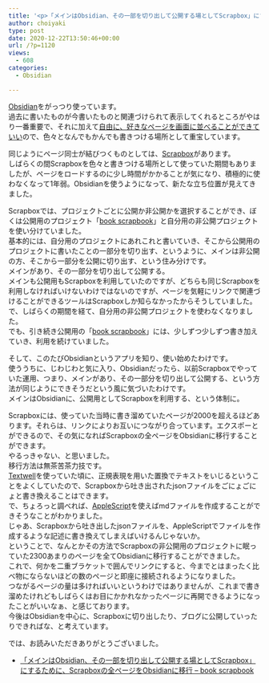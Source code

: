```yaml
---
title: '<p>「メインはObsidian、その一部を切り出して公開する場としてScrapbox」にするために、Scrapboxの全ページをObsidianに移行<br />'
author: choiyaki
type: post
date: 2020-12-22T13:50:46+00:00
url: /?p=1120
views:
  - 608
categories:
  - Obsidian

---
```

[Obsidian][1]をがっつり使っています。  
過去に書いたものが今書いたものと関連づけられて表示してくれるところがやはり一番重要で、それに加えて[自由に、好きなページを画面に並べることができていい][2]ので、色々となんでもかんでも書きつける場所として重宝しています。

同じようにページ同士が結びつくものとしては、[Scrapbox][3]があります。  
しばらくの間Scrapboxを色々と書きつける場所として使っていた期間もありましたが、ページをロードするのに少し時間がかかることが気になり、積極的に使わなくなって1年弱。Obsidianを使うようになって、新たな立ち位置が見えてきました。

Scrapboxでは、プロジェクトごとに公開か非公開かを選択することができ、ぼくは公開用のプロジェクト「[book scrapbook][4]」と自分用の非公開プロジェクトを使い分けていました。  
基本的には、自分用のプロジェクトにあれこれと書いていき、そこから公開用のプロジェクトに書いたことの一部分を切り出す、というように、メインは非公開の方、そこから一部分を公開に切り出す、という住み分けです。  
メインがあり、その一部分を切り出して公開する。  
メインも公開用もScrapboxを利用していたのですが、どちらも同じScrapboxを利用しなければいけないわけではないのですが、ページを気軽にリンクで関連づけることができるツールはScrapboxしか知らなかったからそうしていました。  
で、しばらくの期間を経て、自分用の非公開プロジェクトを使わなくなりました。  
でも、引き続き公開用の「[book scrapbook][4]」には、少しずつ少しずつ書き加えていき、利用を続けていました。

そして、このたびObsidianというアプリを知り、使い始めたわけです。  
使ううちに、じわじわと気に入り、Obsidianだったら、以前Scrapboxでやっていた運用、つまり、メインがあり、その一部分を切り出して公開する、という方法が同じようにできそうだという風に気づいたわけです。  
メインはObsidianに、公開用としてScrapboxを利用する、という体制に。

Scrapboxには、使っていた当時に書き溜めていたページが2000を超えるほどあります。それらは、リンクによりお互いにつながり合っています。エクスポーとができるので、その気になればScrapboxの全ページをObsidianに移行することができます。  
やるっきゃない、と思いました。  
移行方法は無茶苦茶力技です。  
[Textwell][5]を使っていた頃に、正規表現を用いた置換でテキストをいじるということをよくしていたので、Scrapboxから吐き出されたjsonファイルをごにょごにょと書き換えることはできます。  
で、ちょろっと調べれば、[AppleScript][6]を使えばmdファイルを作成することができそうなことがわかりました。  
じゃあ、Scrapboxから吐き出したjsonファイルを、AppleScriptでファイルを作成するような記述に書き換えてしまえばいけるんじゃないか。  
ということで、なんとかその方法でScrapboxの非公開用のプロジェクトに眠っていた2300あまりのページを全てObsidianに移行することができました。  
これで、何かを二重ブラケットで囲んでリンクにすると、今までとはまったく比べ物にならないほどの数のページと即座に接続されるようになりました。  
つながるページの量は多ければいいというわけではありませんが、これまで書き溜めたけれどもしばらくはお目にかかれなかったページに再開できるようになったことがいいなぁ、と感じております。  
今後はObsidianを中心に、Scrapboxに切り出したり、ブログに公開していったりできればな、と考えています。

では、お読みいただきありがとうございました。

  * [「メインはObsidian、その一部を切り出して公開する場としてScrapbox」にするために、Scrapboxの全ページをObsidianに移行 &#8211; book scrapbook][7]

 [1]: https://scrapbox.io/choiyaki-hondana/Obsidian
 [2]: https://choiyaki.com/?p=1115
 [3]: https://scrapbox.io/choiyaki-hondana/Scrapbox
 [4]: https://scrapbox.io/choiyaki-hondana/
 [5]: https://scrapbox.io/choiyaki-hondana/Textwell
 [6]: https://scrapbox.io/choiyaki-hondana/AppleScript
 [7]: https://scrapbox.io/choiyaki-hondana/%E3%80%8C%E3%83%A1%E3%82%A4%E3%83%B3%E3%81%AFObsidian%E3%80%81%E3%81%9D%E3%81%AE%E4%B8%80%E9%83%A8%E3%82%92%E5%88%87%E3%82%8A%E5%87%BA%E3%81%97%E3%81%A6%E5%85%AC%E9%96%8B%E3%81%99%E3%82%8B%E5%A0%B4%E3%81%A8%E3%81%97%E3%81%A6Scrapbox%E3%80%8D%E3%81%AB%E3%81%99%E3%82%8B%E3%81%9F%E3%82%81%E3%81%AB%E3%80%81Scrapbox%E3%81%AE%E5%85%A8%E3%83%9A%E3%83%BC%E3%82%B8%E3%82%92Obsidian%E3%81%AB%E7%A7%BB%E8%A1%8C